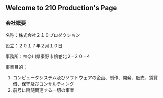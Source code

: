## Welcome to 210 Production's Page

### 会社概要

名称：株式会社２１０プロダクション  

設立：２０１７年２月１０日  

事務所：神奈川県秦野市鶴巻北２−２０−４

事業目的：  

1. コンピュータシステム及びソフトウェアの企画、制作、開発、販売、賃貸借、保守及びコンサルティング  
2. 前号に附随関連する一切の事業  
